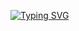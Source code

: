[![Typing SVG](https://readme-typing-svg.herokuapp.com?font=Catamaran&weight=800&size=35&duration=5005&pause=1&color=BE3FF7&center=%D0%B8%D1%81%D1%82%D0%B8%D0%BD%D0%BD%D1%8B%D0%B9&vCenter=%D0%9B%D0%9E%D0%96%D0%AC&repeat=%D0%B8%D1%81%D1%82%D0%B8%D0%BD%D0%BD%D1%8B%D0%B9&random=%D0%9B%D0%9E%D0%96%D0%AC&width=435&lines=Hello+world!+)](https://git.io/typing-svg)
